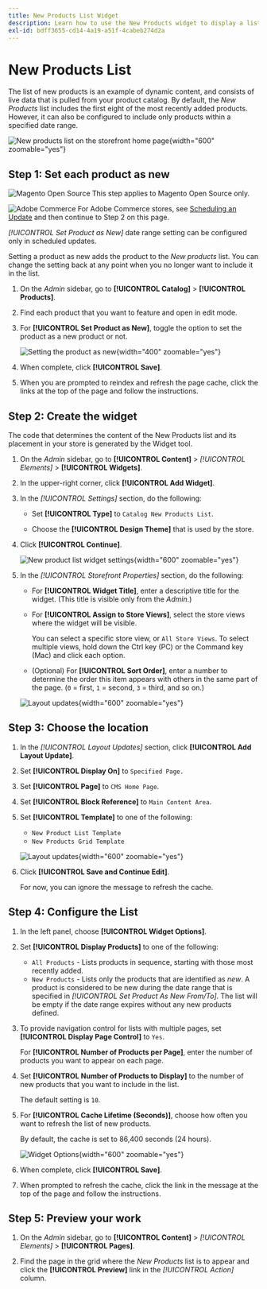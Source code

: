 ```yaml
---
title: New Products List Widget
description: Learn how to use the New Products widget to display a list of the most recently added products.
exl-id: bdff3655-cd14-4a19-a51f-4cabeb274d2a
---
```

# New Products List

The list of new products is an example of dynamic content, and consists of live data that is pulled from your product catalog. By default, the _New Products_ list includes the first eight of the most recently added products. However, it can also be configured to include only products within a specified date range.

![New products list on the storefront home page](./assets/storefront-home-page-new-products.png){width="600" zoomable="yes"}

## Step 1: Set each product as new

![Magento Open Source](../assets/open-source.svg) This step applies to Magento Open Source only.

![Adobe Commerce](../assets/adobe-logo.svg) For Adobe Commerce stores, see [Scheduling an Update](content-staging-scheduled-update.md) and then continue to Step 2 on this page.

_[!UICONTROL Set Product as New]_ date range setting can be configured only in scheduled updates.

Setting a product as new adds the product to the _New products_ list. You can change the setting back at any point when you no longer want to include it in the list.

1. On the _Admin_ sidebar, go to **[!UICONTROL Catalog]** > **[!UICONTROL Products]**.

1. Find each product that you want to feature and open in edit mode.

1. For **[!UICONTROL Set Product as New]**, toggle the option to set the product as a new product or not.

   ![Setting the product as new](./assets/product-set-as-new.png){width="400" zoomable="yes"}

1. When complete, click **[!UICONTROL Save]**.

1. When you are prompted to reindex and refresh the page cache, click the links at the top of the page and follow the instructions.

## Step 2: Create the widget

The code that determines the content of the New Products list and its placement in your store is generated by the Widget tool.

1. On the _Admin_ sidebar, go to **[!UICONTROL Content]** > _[!UICONTROL Elements]_ > **[!UICONTROL Widgets]**.

1. In the upper-right corner, click **[!UICONTROL Add Widget]**.

1. In the _[!UICONTROL Settings]_ section, do the following:

   - Set **[!UICONTROL Type]** to `Catalog New Products List`.

   - Choose the **[!UICONTROL Design Theme]** that is used by the store.

1. Click **[!UICONTROL Continue]**.

   ![New product list widget settings](./assets/widget-settings.png){width="600" zoomable="yes"}

1. In the _[!UICONTROL Storefront Properties]_ section, do the following:

   - For **[!UICONTROL Widget Title]**, enter a descriptive title for the widget. (This title is visible only from the _Admin_.)

   - For **[!UICONTROL Assign to Store Views]**, select the store views where the widget will be visible.

      You can select a specific store view, or `All Store Views`. To select multiple views, hold down the Ctrl key (PC) or the Command key (Mac) and click each option.

   - (Optional) For **[!UICONTROL Sort Order]**, enter a number to determine the order this item appears with others in the same part of the page. (`0` = first, `1` = second, `3` = third, and so on.)

   ![Layout updates](./assets/widget-layout-update-home-page.png){width="600" zoomable="yes"}

## Step 3: Choose the location

1. In the _[!UICONTROL Layout Updates]_ section, click **[!UICONTROL Add Layout Update]**.

1. Set **[!UICONTROL Display On]** to `Specified Page.`

1. Set **[!UICONTROL Page]** to `CMS Home Page`.

1. Set **[!UICONTROL Block Reference]** to `Main Content Area`.

1. Set **[!UICONTROL Template]** to one of the following:

   - `New Product List Template`
   - `New Products Grid Template`

   ![Layout updates](./assets/widget-layout-update-new-products-list.png){width="600" zoomable="yes"}

1. Click **[!UICONTROL Save and Continue Edit]**.

   For now, you can ignore the message to refresh the cache.

## Step 4: Configure the List

1. In the left panel, choose **[!UICONTROL Widget Options]**.

1. Set **[!UICONTROL Display Products]** to one of the following:

   - `All Products` - Lists products in sequence, starting with those most recently added.
   - `New Products` - Lists only the products that are identified as _new_. A product is considered to be new during the date range that is specified in _[!UICONTROL Set Product As New From/To]_. The list will be empty if the date range expires without any new products defined. 

1. To provide navigation control for lists with multiple pages, set **[!UICONTROL Display Page Control]** to `Yes`.

   For **[!UICONTROL Number of Products per Page]**, enter the number of products you want to appear on each page.

1. Set **[!UICONTROL Number of Products to Display]** to the number of new products that you want to include in the list.

   The default setting is `10`.

1. For **[!UICONTROL Cache Lifetime (Seconds)]**, choose how often you want to refresh the list of new products.

   By default, the cache is set to 86,400 seconds (24 hours).

   ![Widget Options](./assets/widget-options-new-product-list.png){width="600" zoomable="yes"}

1. When complete, click **[!UICONTROL Save]**.

1. When prompted to refresh the cache, click the link in the message at the top of the page and follow the instructions.

## Step 5: Preview your work

1. On the _Admin_ sidebar, go to **[!UICONTROL Content]** > _[!UICONTROL Elements]_ > **[!UICONTROL Pages]**.

1. Find the page in the grid where the _New Products_ list is to appear and click the **[!UICONTROL Preview]** link in the _[!UICONTROL Action]_ column.
